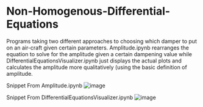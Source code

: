 # Non-Homogenous-Differential-Equations
Programs taking two different approaches to choosing which damper to put on an air-craft given certain parameters. Amplitude.ipynb rearranges the equation to solve for the amplitude given a certain dampening value while DifferentialEquationsVisualizer.ipynb just displays the actual plots and calculates the amplitude more qualitatively (using the basic definition of amplitude.

Snippet From Amplitude.ipynb
![image](https://user-images.githubusercontent.com/64051575/134822052-9912aba2-8962-4bd3-af0e-2ba8ee2172fc.png)

Snippet From DifferentialEquationsVisualizer.ipynb
![image](https://user-images.githubusercontent.com/64051575/134822076-39583311-903a-471e-89be-2430c14a2b1d.png)


